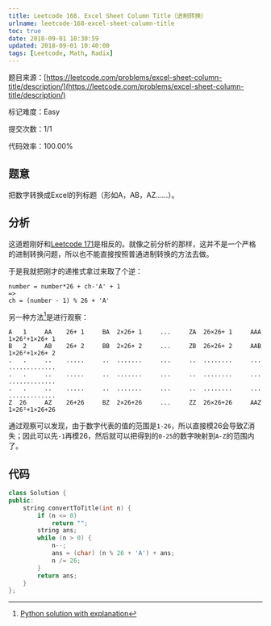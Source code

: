 ```yaml
---
title: Leetcode 168. Excel Sheet Column Title（进制转换）
urlname: leetcode-168-excel-sheet-column-title
toc: true
date: 2018-09-01 10:30:59
updated: 2018-09-01 10:40:00
tags: [Leetcode, Math, Radix]
---
```


题目来源：[https://leetcode.com/problems/excel-sheet-column-title/description/](https://leetcode.com/problems/excel-sheet-column-title/description/)

标记难度：Easy

提交次数：1/1

代码效率：100.00%

## 题意

把数字转换成Excel的列标题（形如A，AB，AZ……）。

## 分析

这道题刚好和[Leetcode 171](/post/leetcode-171-excel-sheet-column-number)是相反的。就像之前分析的那样，这并不是一个严格的进制转换问题，所以也不能直接按照普通进制转换的方法去做。

于是我就把刚才的递推式拿过来取了个逆：

```
number = number*26 + ch-'A' + 1
=>
ch = (number - 1) % 26 + 'A'
```

另一种方法[^solution]是进行观察：

```
A   1     AA    26+ 1     BA  2×26+ 1     ...     ZA  26×26+ 1     AAA  1×26²+1×26+ 1
B   2     AB    26+ 2     BB  2×26+ 2     ...     ZB  26×26+ 2     AAB  1×26²+1×26+ 2
.   .     ..    .....     ..  .......     ...     ..  ........     ...  .............
.   .     ..    .....     ..  .......     ...     ..  ........     ...  .............
.   .     ..    .....     ..  .......     ...     ..  ........     ...  .............
Z  26     AZ    26+26     BZ  2×26+26     ...     ZZ  26×26+26     AAZ  1×26²+1×26+26
```

通过观察可以发现，由于数字代表的值的范围是`1-26`，所以直接模26会导致Z消失；因此可以先`-1`再模26，然后就可以把得到的`0-25`的数字映射到`A-Z`的范围内了。

[^solution]: [Python solution with explanation](https://leetcode.com/problems/excel-sheet-column-title/discuss/51404/Python-solution-with-explanation)

## 代码

```cpp
class Solution {
public:
    string convertToTitle(int n) {
        if (n <= 0)
            return "";
        string ans;
        while (n > 0) {
            n--;
            ans = (char) (n % 26 + 'A') + ans;
            n /= 26;
        }
        return ans;
    }
};
```
